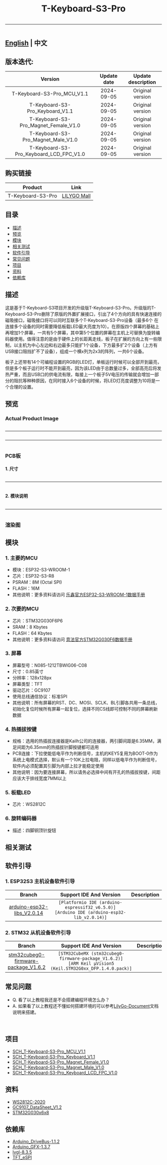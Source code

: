 <!--
 * @Description: None
 * @Author: LILYGO_L
 * @Date: 2023-09-11 16:13:14
 * @LastEditTime: 2024-11-19 10:41:02
 * @License: GPL 3.0
-->
<h1 align = "center">T-Keyboard-S3-Pro</h1>

<p align="center" width="100%">
    <img src="image/5.jpg" alt="">
</p>

---

<p align="center" width="100%">
    <img src="image/6.jpg" alt="">
</p>

## **[English](./README.md) | 中文**

## 版本迭代:

| Version    | Update date    | Update description  |
| :-----------: | :-----------: | :-----------: |
| T-Keyboard-S3-Pro_MCU_V1.1 | 2024-09-05              | Original version |
| T-Keyboard-S3-Pro_Keyboard_V1.1| 2024-09-05        | Original version |
| T-Keyboard-S3-Pro_Magnet_Female_V1.0| 2024-09-05        | Original version |
| T-Keyboard-S3-Pro_Magnet_Male_V1.0| 2024-09-05        | Original version |
| T-Keyboard-S3-Pro_Keyboard_LCD_FPC_V1.0| 2024-09-05        | Original version |

## 购买链接

| Product                     |Link               |
| :------------------------: | :-----------: |
| T-Keyboard-S3-Pro   |  [LILYGO Mall](https://lilygo.cc/products/t-keyboard-s3-pro?_pos=1&_sid=ab2fe5376&_ss=r) |

## 目录
- [描述](#描述)
- [预览](#预览)
- [模块](#模块)
- [相关测试](#相关测试)
- [软件引导](#软件引导)
- [常见问题](#常见问题)
- [项目](#项目)
- [资料](#资料)
- [依赖库](#依赖库)

## 描述

这是基于T-Keyboard-S3项目开发的升级版T-Keyboard-S3-Pro。升级版的T-Keyboard-S3-Pro删除了原版的外置扩展接口，引出了4个方向的具有快速连接的磁吸接口，磁吸接口将可以同时互联多个T-Keyboard-S3-Pro设备（最多6个 在连接多个设备的同时需要降低板载LED最大亮度为10）。在原版四个屏幕的基础上再增加1个屏幕，一共有5个屏幕，其中第5个位置的屏幕在主机上可替换为旋转编码器使用。值得注意的是由于硬件上的长距离走线，板子在扩展的方向上有一些限制，以主机为中心左边和右边最多只能扩1个设备，下方最多扩2个设备（上方有USB接口阻挡扩不了设备），组成一个横x列为2x3的阵列，一共6个设备。

板子上还带有14个可编程设置的RGB的LED灯，单板运行时候可以全部开到最亮，但是多个板子运行时不能开到最亮，因为该LED由于总数量过多，全部高亮后将发热严重，而且USB口的供电流有限，每接上一个板子5V电压的传输就会增加一部分的阻抗等种种原因，在同时接入6个设备的时候，将LED灯亮度调整为10将是一个合理的设置。

## 预览

### Actual Product Image

<p align="center" width="100%">
    <img src="image/6.jpg" alt="">
</p>

---

<p align="center" width="100%">
    <img src="image/7.jpg" alt="">
</p>

---

<p align="center" width="100%">
    <img src="image/8.jpg" alt="">
</p>

### PCB板

#### 1. 尺寸

<p align="center" width="100%">
    <img src="image/1.jpg" alt="">
</p>

---

<p align="center" width="100%">
    <img src="image/2.jpg" alt="">
</p>

#### 2. 模块说明

<p align="center" width="100%">
    <img src="image/3.jpg" alt="">
</p>

---

<p align="center" width="100%">
    <img src="image/4.jpg" alt="">
</p>

### 渲染图


## 模块

### 1. 主要的MCU

* 模块：ESP32­-S3-WROOM­-1
* 芯片：ESP32-S3-R8
* PSRAM：8M (Octal SPI)
* FLASH：16M
* 其他说明：更多资料请访问 [乐鑫官方ESP32-S3­-WROOM­-1数据手册](https://www.espressif.com/sites/default/files/documentation/esp32-s3-wroom-1_wroom-1u_datasheet_en.pdf)

### 2. 次要的MCU

* 芯片：STM32G030F6P6
* SRAM：8 Kbytes
* FLASH：64 Kbytes
* 其他说明：更多资料请访问 [意法官方STM32G030F6数据手册](https://www.st.com/en/microcontrollers-microprocessors/stm32g030f6.html#documentation)

### 3. 屏幕

* 屏幕型号：N085-1212TBWIG06-C08
* 尺寸：0.85英寸
* 分辨率：128x128px
* 屏幕类型：TFT
* 驱动芯片：GC9107
* 使用总线通信协议：标准SPI
* 其他说明：所有屏幕的RST、DC、MOSI、SCLK、BL引脚各共用一条总线，初始化复位时候所有屏幕一起复位，选择不同CS线即可控制不同的屏幕刷新数据

### 4. 热插拔按键

* 规格：选用的热插拔连接器是Kailh公司的连接器，两引脚间距是6.35MM，满足间距为6.35mm的热插拔针脚按键都可适用
* PCB连接：下拉使能低电平作为判断信号，主机的KEY5复用为BOOT-0作为系统上电模式选择，默认有一个10K上拉电阻，同样以低电平作为判断信号，软件内必须配置其引脚为内部上拉才能稳定使用
* 其他说明：因为要连接屏幕，所以请务必选择中间有开孔的热插拔按键，间距应该大于排线宽度7MM以上

### 5. 板载LED

* 芯片：WS2812C

### 6. 旋转编码器

* 描述：四脚铜顶针旋钮

## 相关测试

## 软件引导

### 1. ESP32S3 主机设备软件引导

| Branch | Support IDE And Version   |Description   |
| :-----------: | :-----------: | :-----------: | 
|[arduino-esp32-libs_V2.0.14](https://github.com/Xinyuan-LilyGO/T-Keyboard-S3-Pro/tree/arduino-esp32-libs_V2.0.14)| `[Platformio IDE (arduino-espressif32_v6.5.0)]`<br />`[Arduino IDE (arduino-esp32-lib_v2.0.14)]`   |  |

### 2. STM32 从机设备软件引导

| Branch | Support IDE And Version   |Description   |
| :-----------: | :-----------: | :-----------: | 
|[stm32cubeg0-firmware-package_V1.6.2](https://github.com/Xinyuan-LilyGO/T-Keyboard-S3-Pro/tree/stm32cubeg0-firmware-package_V1.6.2)| `[STM32CubeMX (stm32cubeg0-firmware-package_V1.6.2)]`<br />`[ARM Keil μVision5 (Keil.STM32G0xx_DFP.1.4.0.pack)]`   |  |


## 常见问题

* Q. 看了以上教程我还是不会搭建编程环境怎么办？
* A. 如果看了以上教程还不懂如何搭建环境的可以参考[LilyGo-Document](https://github.com/Xinyuan-LilyGO/LilyGo-Document)文档说明来搭建。

<br />

## 项目
* [SCH_T-Keyboard-S3-Pro_MCU_V1.1](./project/SCH_T-Keyboard-S3-Pro_MCU_V1.1.pdf)
* [SCH_T-Keyboard-S3-Pro_Keyboard_V1.1](./project/SCH_T-Keyboard-S3-Pro_Keyboard_V1.1.pdf)
* [SCH_T-Keyboard-S3-Pro_Magnet_Female_V1.0](./project/SCH_T-Keyboard-S3-Pro_Magnet_Female_V1.0.pdf)
* [SCH_T-Keyboard-S3-Pro_Magnet_Male_V1.0](./project/SCH_T-Keyboard-S3-Pro_Magnet_Male_V1.0.pdf)
* [SCH_T-Keyboard-S3-Pro_Keyboard_LCD_FPC_V1.0](./project/SCH_T-Keyboard-S3-Pro_Keyboard_LCD_FPC_V1.0.pdf)

## 资料
* [WS2812C-2020](./information/WS2812C-2020.pdf)
* [GC9107_DataSheet_V1.2](./information/GC9107_DataSheet_V1.2.pdf)
* [STM32G030x6x8](./information/STM32G030x6x8.pdf)

## 依赖库
* [Arduino_DriveBus-1.1.2](https://github.com/Xk-w/Arduino_DriveBus)
* [Arduino_GFX-1.3.7](https://github.com/moononournation/Arduino_GFX)
* [lvgl-8.3.5](https://github.com/lvgl/lvgl)
* [TFT_eSPI](https://github.com/Bodmer/TFT_eSPI)


